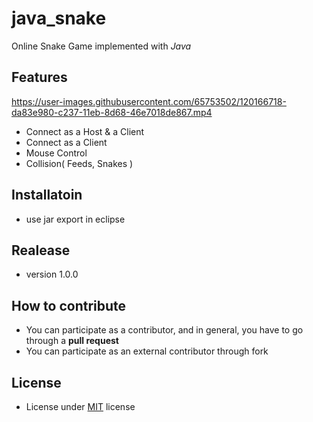 # java_snake
Online Snake Game implemented with *Java*


## Features
https://user-images.githubusercontent.com/65753502/120166718-da83e980-c237-11eb-8d68-46e7018de867.mp4

- Connect as a Host & a Client
- Connect as a Client
- Mouse Control
- Collision( Feeds, Snakes )

## Installatoin
- use jar export in eclipse

## Realease
- version 1.0.0

## How to contribute
- You can participate as a contributor, and in general, you have to go through a **pull request**
- You can participate as an external contributor through fork

## License
- License under [MIT](https://github.com/smsh0722/java_snake/blob/main/LICENSE) license

